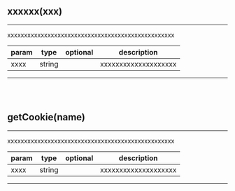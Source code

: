 ## <b>xxxxxx(xxx)</b>
 --- 
  
xxxxxxxxxxxxxxxxxxxxxxxxxxxxxxxxxxxxxxxxxxxxxxxxxx  


param | type | optional | description
--- | --- | --- | ---
xxxx | string |  | xxxxxxxxxxxxxxxxxxxx | 

 --- 
 <br><br>

## <b>getCookie(name)</b>
 --- 
  
xxxxxxxxxxxxxxxxxxxxxxxxxxxxxxxxxxxxxxxxxxxxxxxxxx  


param | type | optional | description
--- | --- | --- | ---
xxxx | string |  | xxxxxxxxxxxxxxxxxxxx | 

 --- 
 <br><br>

